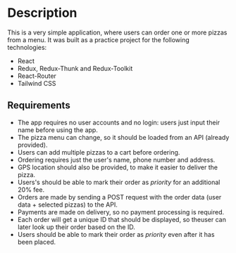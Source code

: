 # Description
This is a very simple application, where users can order one or more pizzas from a menu. It was built as a practice project for the following technologies:
- React
- Redux, Redux-Thunk and Redux-Toolkit
- React-Router
- Tailwind CSS

## Requirements
- The app requires no user accounts and no login: users just input their name before using the app.
- The pizza menu can change, so it should be loaded from an API (already provided).
- Users can add multiple pizzas to a cart before ordering.
- Ordering requires just the user's name, phone number and address.
- GPS location should also be provided, to make it easier to deliver the pizza.
- Users's should be able to mark their order as _priority_ for an additional 20% fee.
- Orders are made by sending a POST request with the order data (user data + selected pizzas) to the API.
- Payments are made on delivery, so no payment processing is required.
- Each order will get a unique ID that should be displayed, so theuser can later look up their order based on the ID.
- Users should be able to mark their order as _priority_ even after it has been placed.